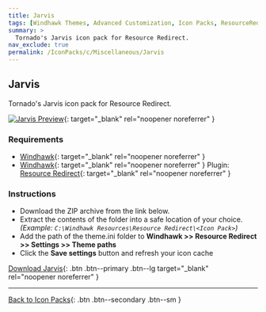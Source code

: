 ```yaml
---
title: Jarvis
tags: [Windhawk Themes, Advanced Customization, Icon Packs, ResourceRedirect, Miscellaneous, Tornado]
summary: >
  Tornado's Jarvis icon pack for Resource Redirect.
nav_exclude: true
permalink: /IconPacks/c/Miscellaneous/Jarvis
---
```


## Jarvis
Tornado's Jarvis icon pack for Resource Redirect.

[![Jarvis Preview](https://gitlab.com/the-back-room/windhawk/resource-redirect/jarvis/-/raw/main/Extras/Preview.bmp)](https://gitlab.com/the-back-room/windhawk/resource-redirect/jarvis/-/raw/main/Extras/Preview.bmp){: target="_blank" rel="noopener noreferrer" }

### Requirements

- [Windhawk](https://windhawk.net/){: target="_blank" rel="noopener noreferrer" }
- [Windhawk](https://windhawk.net/){: target="_blank" rel="noopener noreferrer" } Plugin: [Resource Redirect](https://windhawk.net/mods/icon-resource-redirect){: target="_blank" rel="noopener noreferrer" }

### Instructions

 - Download the ZIP archive from the link below.
 - Extract the contents of the folder into a safe location of your choice. *(Example: `C:\Windhawk Resources\Resource Redirect\<Icon Pack>`)*
 - Add the path of the theme.ini folder to **Windhawk >> Resource Redirect >> Settings >> Theme paths**
 - Click the **Save settings** button and refresh your icon cache

[Download Jarvis](https://gitlab.com/the-back-room/windhawk/resource-redirect/jarvis/-/archive/main/jarvis-main.zip){: .btn .btn--primary .btn--lg target="_blank" rel="noopener noreferrer" }

---

[Back to Icon Packs](/IconPacks){: .btn .btn--secondary .btn--sm }